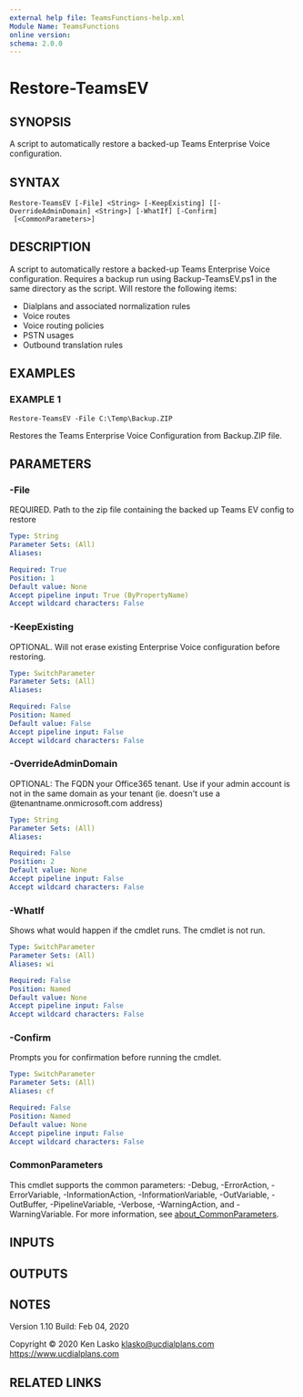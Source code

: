 ```yaml
---
external help file: TeamsFunctions-help.xml
Module Name: TeamsFunctions
online version:
schema: 2.0.0
---
```


# Restore-TeamsEV

## SYNOPSIS
A script to automatically restore a backed-up Teams Enterprise Voice configuration.

## SYNTAX

```
Restore-TeamsEV [-File] <String> [-KeepExisting] [[-OverrideAdminDomain] <String>] [-WhatIf] [-Confirm]
 [<CommonParameters>]
```

## DESCRIPTION
A script to automatically restore a backed-up Teams Enterprise Voice configuration.
Requires a backup run using Backup-TeamsEV.ps1 in the same directory as the script.
Will restore the following items:
- Dialplans and associated normalization rules
- Voice routes
- Voice routing policies
- PSTN usages
- Outbound translation rules

## EXAMPLES

### EXAMPLE 1
```
Restore-TeamsEV -File C:\Temp\Backup.ZIP
```

Restores the Teams Enterprise Voice Configuration from Backup.ZIP file.

## PARAMETERS

### -File
REQUIRED.
Path to the zip file containing the backed up Teams EV config to restore

```yaml
Type: String
Parameter Sets: (All)
Aliases:

Required: True
Position: 1
Default value: None
Accept pipeline input: True (ByPropertyName)
Accept wildcard characters: False
```

### -KeepExisting
OPTIONAL.
Will not erase existing Enterprise Voice configuration before restoring.

```yaml
Type: SwitchParameter
Parameter Sets: (All)
Aliases:

Required: False
Position: Named
Default value: False
Accept pipeline input: False
Accept wildcard characters: False
```

### -OverrideAdminDomain
OPTIONAL: The FQDN your Office365 tenant.
Use if your admin account is not in the same domain as your tenant (ie.
doesn't use a @tenantname.onmicrosoft.com address)

```yaml
Type: String
Parameter Sets: (All)
Aliases:

Required: False
Position: 2
Default value: None
Accept pipeline input: False
Accept wildcard characters: False
```

### -WhatIf
Shows what would happen if the cmdlet runs.
The cmdlet is not run.

```yaml
Type: SwitchParameter
Parameter Sets: (All)
Aliases: wi

Required: False
Position: Named
Default value: None
Accept pipeline input: False
Accept wildcard characters: False
```

### -Confirm
Prompts you for confirmation before running the cmdlet.

```yaml
Type: SwitchParameter
Parameter Sets: (All)
Aliases: cf

Required: False
Position: Named
Default value: None
Accept pipeline input: False
Accept wildcard characters: False
```

### CommonParameters
This cmdlet supports the common parameters: -Debug, -ErrorAction, -ErrorVariable, -InformationAction, -InformationVariable, -OutVariable, -OutBuffer, -PipelineVariable, -Verbose, -WarningAction, and -WarningVariable. For more information, see [about_CommonParameters](http://go.microsoft.com/fwlink/?LinkID=113216).

## INPUTS

## OUTPUTS

## NOTES
Version 1.10
Build: Feb 04, 2020

Copyright © 2020  Ken Lasko
klasko@ucdialplans.com
https://www.ucdialplans.com

## RELATED LINKS
